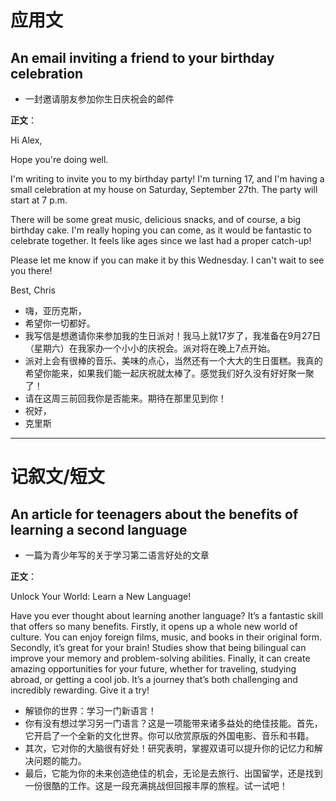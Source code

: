 # 应用文

## An email inviting a friend to your birthday celebration
- 一封邀请朋友参加你生日庆祝会的邮件

**正文**：

Hi Alex,

Hope you're doing well.

I'm writing to invite you to my birthday party! I'm turning 17, and I'm having a small celebration at my house on Saturday, September 27th. The party will start at 7 p.m.

There will be some great music, delicious snacks, and of course, a big birthday cake. I'm really hoping you can come, as it would be fantastic to celebrate together. It feels like ages since we last had a proper catch-up!

Please let me know if you can make it by this Wednesday. I can't wait to see you there!

Best,
Chris

- 嗨，亚历克斯，
- 希望你一切都好。
- 我写信是想邀请你来参加我的生日派对！我马上就17岁了，我准备在9月27日（星期六）在我家办一个小小的庆祝会。派对将在晚上7点开始。
- 派对上会有很棒的音乐、美味的点心，当然还有一个大大的生日蛋糕。我真的希望你能来，如果我们能一起庆祝就太棒了。感觉我们好久没有好好聚一聚了！
- 请在这周三前回我你是否能来。期待在那里见到你！
- 祝好，
- 克里斯

---

# 记叙文/短文

## An article for teenagers about the benefits of learning a second language
- 一篇为青少年写的关于学习第二语言好处的文章

**正文**：

Unlock Your World: Learn a New Language!

Have you ever thought about learning another language? It’s a fantastic skill that offers so many benefits. Firstly, it opens up a whole new world of culture. You can enjoy foreign films, music, and books in their original form. Secondly, it’s great for your brain! Studies show that being bilingual can improve your memory and problem-solving abilities. Finally, it can create amazing opportunities for your future, whether for traveling, studying abroad, or getting a cool job. It’s a journey that’s both challenging and incredibly rewarding. Give it a try!

- 解锁你的世界：学习一门新语言！
- 你有没有想过学习另一门语言？这是一项能带来诸多益处的绝佳技能。首先，它开启了一个全新的文化世界。你可以欣赏原版的外国电影、音乐和书籍。
- 其次，它对你的大脑很有好处！研究表明，掌握双语可以提升你的记忆力和解决问题的能力。
- 最后，它能为你的未来创造绝佳的机会，无论是去旅行、出国留学，还是找到一份很酷的工作。这是一段充满挑战但回报丰厚的旅程。试一试吧！
